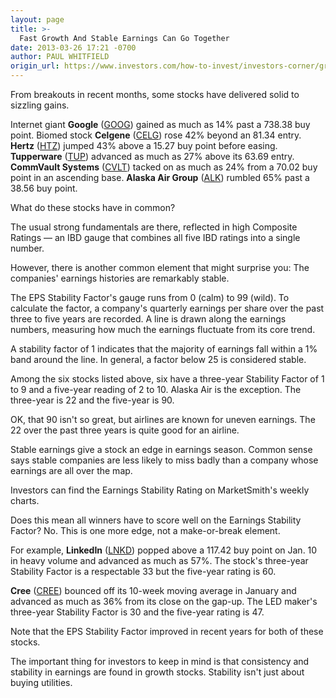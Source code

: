```yaml
---
layout: page
title: >-
  Fast Growth And Stable Earnings Can Go Together
date: 2013-03-26 17:21 -0700
author: PAUL WHITFIELD
origin_url: https://www.investors.com/how-to-invest/investors-corner/growth-stocks-with-stable-earnings
---
```





From breakouts in recent months, some stocks have delivered solid to sizzling gains.


Internet giant **Google** ([GOOG](https://research.investors.com/quote.aspx?symbol=GOOG)) gained as much as 14% past a 738.38 buy point. Biomed stock **Celgene** ([CELG](https://research.investors.com/quote.aspx?symbol=CELG)) rose 42% beyond an 81.34 entry.  **Hertz** ([HTZ](https://research.investors.com/quote.aspx?symbol=HTZ)) jumped 43% above a 15.27 buy point before easing. **Tupperware** ([TUP](https://research.investors.com/quote.aspx?symbol=TUP)) advanced as much as 27% above its 63.69 entry. **CommVault Systems** ([CVLT](https://research.investors.com/quote.aspx?symbol=CVLT)) tacked on as much as 24% from a 70.02 buy point in an ascending base. **Alaska Air Group** ([ALK](https://research.investors.com/quote.aspx?symbol=ALK)) rumbled 65% past a 38.56 buy point.


What do these stocks have in common?


The usual strong fundamentals are there, reflected in high Composite Ratings — an IBD gauge that combines all five IBD ratings into a single number.


However, there is another common element that might surprise you: The companies' earnings histories are remarkably stable.


The EPS Stability Factor's gauge runs from 0 (calm) to 99 (wild). To calculate the factor, a company's quarterly earnings per share over the past three to five years are recorded. A line is drawn along the earnings numbers, measuring how much the earnings fluctuate from its core trend.


A stability factor of 1 indicates that the majority of earnings fall within a 1% band around the line. In general, a factor below 25 is considered stable.


Among the six stocks listed above, six have a three-year Stability Factor of 1 to 9 and a five-year reading of 2 to 10. Alaska Air is the exception. The three-year is 22 and the five-year is 90.


OK, that 90 isn't so great, but airlines are known for uneven earnings. The 22 over the past three years is quite good for an airline.


Stable earnings give a stock an edge in earnings season. Common sense says stable companies are less likely to miss badly than a company whose earnings are all over the map.


Investors can find the Earnings Stability Rating on MarketSmith's weekly charts.


Does this mean all winners have to score well on the Earnings Stability Factor? No. This is one more edge, not a make-or-break element.


For example, **LinkedIn** ([LNKD](https://research.investors.com/quote.aspx?symbol=LNKD)) popped above a 117.42 buy point on Jan. 10 in heavy volume and advanced as much as 57%. The stock's three-year Stability Factor is a respectable 33 but the five-year rating is 60.


**Cree** ([CREE](https://research.investors.com/quote.aspx?symbol=CREE)) bounced off its 10-week moving average in January and advanced as much as 36% from its close on the gap-up. The LED maker's three-year Stability Factor is 30 and the five-year rating is 47.


Note that the EPS Stability Factor improved in recent years for both of these stocks.


The important thing for investors to keep in mind is that consistency and stability in earnings are found in growth stocks. Stability isn't just about buying utilities.




